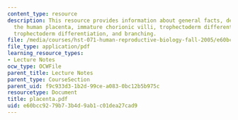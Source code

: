 ```yaml
---
content_type: resource
description: This resource provides information about general facts, development of
  the human placenta, immature chorionic villi, trophectoderm differentiation, early
  trophectoderm differentiation, and branching.
file: /media/courses/hst-071-human-reproductive-biology-fall-2005/e60bcc9279b73b4d9ab1c01dea27cad9_placenta.pdf
file_type: application/pdf
learning_resource_types:
- Lecture Notes
ocw_type: OCWFile
parent_title: Lecture Notes
parent_type: CourseSection
parent_uid: f9c933d3-1b2d-99ce-a083-0bc12b5b975c
resourcetype: Document
title: placenta.pdf
uid: e60bcc92-79b7-3b4d-9ab1-c01dea27cad9
---
```

